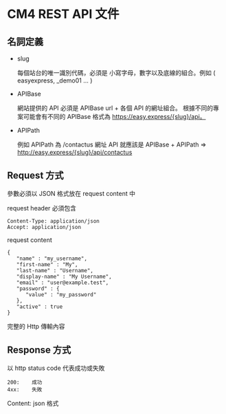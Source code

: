 # CM4 REST API 文件

## 名詞定義

+ slug

    每個站台的唯一識別代碼，必須是 小寫字母，數字以及底線的組合。例如 ( easyexpress,  _demo01 ... )
    
+ APIBase
    
    網站提供的 API 必須是 APIBase url + 各個 API 的網址組合。 
    根據不同的專案可能會有不同的 APIBase 格式為 https://easy.express/{slug}/api。
    
+  APIPath

    例如 APIPath 為  /contactus
    網址 API 就應該是 APIBase + APIPath => http://easy.express/{slug}/api/contactus


## Request 方式

參數必須以 JSON 格式放在 request content 中

request header 必須包含

```
Content-Type: application/json
Accept: application/json
```

request content

```
{
   "name" : "my_username",
   "first-name" : "My",
   "last-name" : "Username",
   "display-name" : "My Username",
   "email" : "user@example.test",
   "password" : {
      "value" : "my_password"
   },
   "active" : true
}
```

完整的 Http 傳輸內容


## Response 方式

以 http status code 代表成功或失敗

```
200:    成功
4xx:    失敗
```

Content:    json 格式

